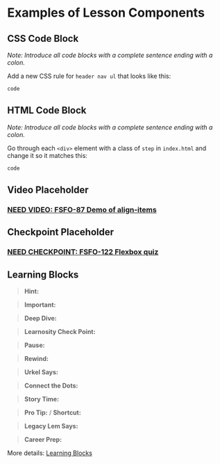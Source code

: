 # Examples of Lesson Components


## CSS Code Block

*Note: Introduce all code blocks with a complete sentence ending with a colon.*

Add a new CSS rule for `header nav ul` that looks like this:

```css
code
```

## HTML Code Block

*Note: Introduce all code blocks with a complete sentence ending with a colon.*

Go through each `<div>` element with a class of `step` in `index.html` and change it so it matches this:

```html
code
```

## Video Placeholder

### [NEED VIDEO: FSFO-87 Demo of align-items](https://trilogyed.atlassian.net/browse/FSFO-87?atlOrigin=eyJpIjoiYTg5MTNjZmE3MDQ1NDM1OGE5ZjE2YTBlMjRkMzc3MTciLCJwIjoiaiJ9)

## Checkpoint Placeholder

### [NEED CHECKPOINT: FSFO-122 Flexbox quiz](https://trilogyed.atlassian.net/browse/FSFO-122?atlOrigin=eyJpIjoiZGU3ZWFiZjFmOWE5NGFlZmE0NzdkNDlmYzAyNWE3NjkiLCJwIjoiaiJ9)

## Learning Blocks

> **Hint:**

> **Important:**

> **Deep Dive:**

> **Learnosity Check Point:**

> **Pause:**

> **Rewind:**

> **Urkel Says:**

> **Connect the Dots:**

> **Story Time:**

> **Pro Tip:** / **Shortcut:**

> **Legacy Lem Says:**

> **Career Prep:**

More details: [Learning Blocks](https://docs.google.com/spreadsheets/d/16M8tcpgEWjyE1NeptBhe34Ebyl9UYKPMzltWdzSYbzk/edit#gid=0)

